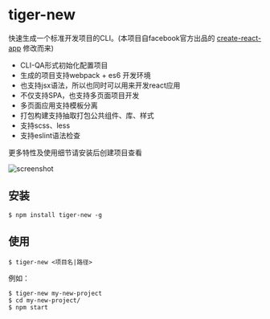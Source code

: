 # tiger-new

快速生成一个标准开发项目的CLI。(本项目自facebook官方出品的 [create-react-app](https://github.com/facebookincubator/create-react-app) 修改而来)

* CLI-QA形式初始化配置项目
* 生成的项目支持webpack + es6 开发环境
* 也支持jsx语法，所以也同时可以用来开发react应用
* 不仅支持SPA，也支持多页面项目开发
* 多页面应用支持模板分离
* 打包构建支持抽取打包公共组件、库、样式
* 支持scss、less
* 支持eslint语法检查

更多特性及使用细节请安装后创建项目查看

![screenshot](https://cloud.githubusercontent.com/assets/3774036/26042794/b2ee8ce0-396a-11e7-97e1-b52f31309c2c.png)

## 安装
    $ npm install tiger-new -g

## 使用
    $ tiger-new <项目名|路径>

例如：

    $ tiger-new my-new-project
    $ cd my-new-project/
    $ npm start
